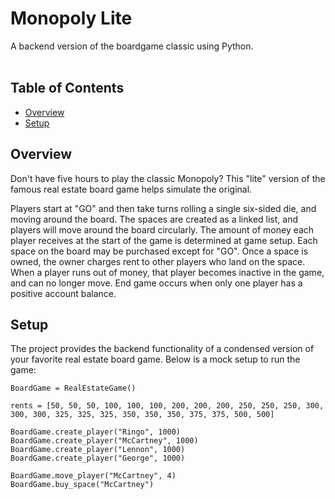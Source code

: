 # Monopoly Lite
A backend version of the boardgame classic using Python.
<br></br>

## Table of Contents
- [Overview](#overview)
- [Setup](#setup)


## Overview
Don't have five hours to play the classic Monopoly?  This "lite" version of the famous real estate board game helps simulate the original.

Players start at "GO" and then take turns rolling a single six-sided die, and moving around the board. The spaces are created as a linked list, and players will move around the board circularly. The amount of money each player receives at the start of the game is determined at game setup. Each space on the board may be purchased except for "GO". Once a space is owned, the owner charges rent to other players who land on the space. When a player runs out of money, that player becomes inactive in the game, and can no longer move. End game occurs when only one player has a positive account balance.


## Setup

The project provides the backend functionality of a condensed version of your favorite real estate board game.  Below is a mock setup to run the game:
```
BoardGame = RealEstateGame()

rents = [50, 50, 50, 100, 100, 100, 200, 200, 200, 250, 250, 250, 300, 300, 300, 325, 325, 325, 350, 350, 350, 375, 375, 500, 500]

BoardGame.create_player("Ringo", 1000)
BoardGame.create_player("McCartney", 1000)
BoardGame.create_player("Lennon", 1000)
BoardGame.create_player("George", 1000)

BoardGame.move_player("McCartney", 4)
BoardGame.buy_space("McCartney")
```
